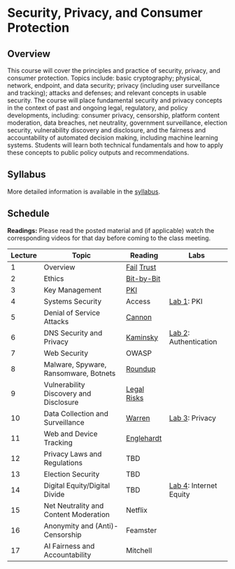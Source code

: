 # Security, Privacy, and Consumer Protection

## Overview

This course will cover the principles and practice of security, privacy,
and consumer protection. Topics include: basic cryptography; physical,
network, endpoint, and data security; privacy (including user
surveillance and tracking); attacks and defenses; and relevant concepts
in usable security. The course will place fundamental security and
privacy concepts in the context of past and ongoing legal, regulatory,
and policy developments, including: consumer privacy, censorship,
platform content moderation, data breaches, net neutrality, government
surveillance, election security, vulnerability discovery and disclosure,
and the fairness and accountability of automated decision making,
including machine learning systems. Students will learn both technical
fundamentals and how to apply these concepts to public policy outputs
and recommendations.

## Syllabus

More detailed information is available in the [syllabus](syllabus.md).

## Schedule

**Readings:** Please read the posted material and
(if applicable) watch the corresponding videos for that day before coming to the class
meeting.

| Lecture | Topic                                  | Reading                                                                                    | Labs                                        |
|---------|----------------------------------------|--------------------------------------------------------------------------------------------|---------------------------------------------|
| 1       | Overview                               | [Fail](readings/01-why-cryptosystems-fail.pdf) [Trust](readings/01-trusting-trust.pdf)     |                                             |
| 2       | Ethics                                 | [Bit-by-Bit](readings/02-bit-by-bit.pdf)                                                   |                                             |
| 3       | Key Management                         | [PKI](readings/03-bellovin-pki.pdf)                                                        |                                             |
| 4       | Systems Security                       | Access                                                                                     | [Lab 1](assignments/pki.md): PKI            |
| 5       | Denial of Service Attacks              | [Cannon](readings/05-paxson-cannon.pdf)                                                    |                                             |
| 6       | DNS Security and Privacy               | [Kaminsky](readings/06-kaminsky.pdf)                                                       | [Lab 2](assignments/api.md): Authentication |
| 7       | Web Security                           | OWASP                                                                                      |                                             |
| 8       | Malware, Spyware, Ransomware, Botnets  | [Roundup](readings/08-cooke-botnets.pdf)                                                   |                                             |
| 9       | Vulnerability Discovery and Disclosure | [Legal Risks](https://dl.acm.org/doi/pdf/10.1145/3133956.3134047)                          |                                             |
| 10      | Data Collection and Surveillance       | [Warren](https://www.nosue.org/app/download/7239721244/4HarvLRev193,+Right+to+Privacy.pdf) | [Lab 3](assignments/privacy.md): Privacy    |
| 11      | Web and Device Tracking                | [Englehardt](https://dl.acm.org/doi/pdf/10.1145/2976749.2978313)                           |                                             |
| 12      | Privacy Laws and Regulations           | TBD                                                                                        |                                             |
| 13      | Election Security                      | TBD                                                                                        |                                             |
| 14      | Digital Equity/Digital Divide          | TBD                                                                                        | [Lab 4](assignments/access.md): Internet Equity |
| 15      | Net Neutrality and Content Moderation  | Netflix                                                                                    |                                             |
| 16      | Anonymity and (Anti)-Censorship        | Feamster                                                                                   |                                             |
| 17      | AI Fairness and Accountability         | Mitchell                                                                                   |                                             |

